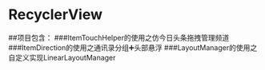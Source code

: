 # RecyclerView
##项目包含：
###ItemTouchHelper的使用之仿今日头条拖拽管理频道
###ItemDirection的使用之通讯录分组➕头部悬浮
###LayoutManager的使用之自定义实现LinearLayoutManager
